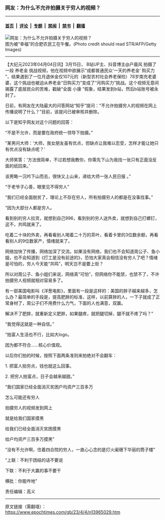 ### 网友：为什么不允许拍摄关于穷人的视频？

---

#### [首页](../../../..?n13965029) &nbsp;|&nbsp; [评论](../../../../../epoch-comment?n13965029) &nbsp;|&nbsp; [专题](../../../../../epoch-special?n13965029) &nbsp;|&nbsp; [禁闻](../../../../../epoch-news?n13965029) &nbsp;|&nbsp; [禁书](../../../../../books?n13965029) &nbsp;|&nbsp; [翻墙](https://github.com/gfw-breaker/nogfw/blob/master/README.md?n13965029)


<div><img alt="网友：为什么不允许拍摄关于穷人的视频？" class="attachment-djy_600_400 size-djy_600_400 wp-post-image" src="https://i.epochtimes.com/assets/uploads/2023/04/id13965038-1102280333092320-.jpeg"/>
<div class="caption">
 图为被“幸福”的合肥农民工在午餐。(Photo credit should read STR/AFP/Getty Images)
</div></div><hr/><div class="post_content" id="artbody" itemprop="articleBody">
 <!-- article content begin -->
 <p>
  【大纪元2023年04月04日讯】3月15日， B站UP主、抖音博主@户晨风 拍摄了一段
  <ok href="https://www.epochtimes.com/gb/tag/%E5%85%BB%E8%80%81%E9%87%91.html">
   养老金
  </ok>
  挑战视频，他在视频中欲展示“成都普通民众‘一天的养老金’
  <ok href="https://www.epochtimes.com/gb/tag/%E8%B4%AD%E4%B9%B0%E5%8A%9B.html">
   购买力
  </ok>
  ”，结果遇到了一位月退休金仅107元的（新型农村社会养老保险）78岁南充老婆婆，这个挑战也被迫从养老金“日购买力”变成了“月购买力”挑战。这个视频无意间揭露了底层民众的苦难，戳破“全面
  <ok href="https://www.epochtimes.com/gb/tag/%E5%B0%8F%E5%BA%B7.html">
   小康
  </ok>
  ”假象，结果发到b站，然后b站账号被永封了。
 </p>
 <p>
  日前，有网友在大陆最大的问答网站“知乎”提问：“不允许拍摄穷人的视频在网上传播说明了什么？”目前，该提问已被审核并删除。
 </p>
 <p>
  以下是知乎网友对这个问题的回答：
 </p>
 <p>
  “不是不允许，而是要在政府统一领导下拍摄。”
 </p>
 <p>
  “某男问大师：‘大师，我女朋友虽有优点，但缺点让我难以忍受，怎样才能让她只有优点没有缺点呢？’
 </p>
 <p>
  大师笑答：‘方法很简单，不过若想我教你，你需先下山为我找一张只有正面没反面的纸回来。’
 </p>
 <p>
  该男略一沉吟下山而去，很快又上山来，递给大师一张人民日报 。”
 </p>
 <p>
  “于老爷子心善，眼里见不得穷人”
 </p>
 <p>
  “我们已经全面脱贫了，理论上不存在穷人，所有拍摄穷人的都是在没事找事。”
 </p>
 <p>
  “因为大部分人都是穷人。
 </p>
 <p>
  看到别的穷人拉货，就想到自己996，看到别的穷人送外卖，就想到自己打螺钉，这不，共鸣就来了。
 </p>
 <p>
  吃着二十块的外卖，再看看别人喝着二十万的茶叶，看着卡里的3位数余额，再看看别人的9位数家产，情绪就来了。
 </p>
 <p>
  网络加快了传播，网络加深了交流。如果没有网络，我们也不会知道周公子、鱼小姐，也不会知道到《打工是没有前途的》，恐怕大家真会相信没有穷人了吧？情绪是可怕的，穷人今天能“共鸣”，明天岂不是要上街？
 </p>
 <p>
  所以对周公子、鱼小姐们来说，网络真“可怕”，但网络你不能禁，也禁不了，不许拍摄穷人视频就相对容易多了。
 </p>
 <p>
  有一部美国电影叫《洋葱电影》，里面有一段是这样的：美国的胖子越来越多，怎么办？最简单的手段是，提高肥胖的标准，这样，以前算胖的人，一下子就成了正常身材了，周公子们不用费什么力气，下面的人也满意，双赢。
 </p>
 <p>
  解决不了肥胖，就重新定义肥胖，如果腿疼，就把腿切掉，腿不就不疼了吗？”
 </p>
 <p>
  “我觉得这就是一种自信。”
 </p>
 <p>
  “拍富人生活也不行，比如大logo。
 </p>
 <p>
  因为都不符合……核心价值观。
 </p>
 <p>
  以后你们拍的时候，按照下面两条准则来拍绝对不会翻车：
 </p>
 <p>
  1. 把富人拍穷点，钱也就这么回事。
 </p>
 <p>
  2. 把穷人拍富点，日子会越来越甜。”
 </p>
 <p>
  “我们国家已经全面消灭贫困户均资产三百多万
 </p>
 <p>
  怎么可能还有穷人
 </p>
 <p>
  拍摄穷人的视频发到网上
 </p>
 <p>
  就是给我们国家摸黑
 </p>
 <p>
  给我们已经全面消灭贫困摸黑
 </p>
 <p>
  给户均资产三百多万摸黑”
 </p>
 <p>
  “没有不允许啊，住着四合院的穷人，一直心心念的是灯火阑珊下华丽的筒子楼”
 </p>
 <p>
  “上联：不利于团结的话不要说
 </p>
 <p>
  下联：不利于大赢的事不要干
 </p>
 <p>
  横批：你能咋地”
 </p>
 <p>
  责任编辑：高义
 </p>
 <!-- article content end -->
 <div id="below_article_ad">
 </div>
</div>


---

原文链接（需翻墙）：https://www.epochtimes.com/gb/23/4/4/n13965029.htm
